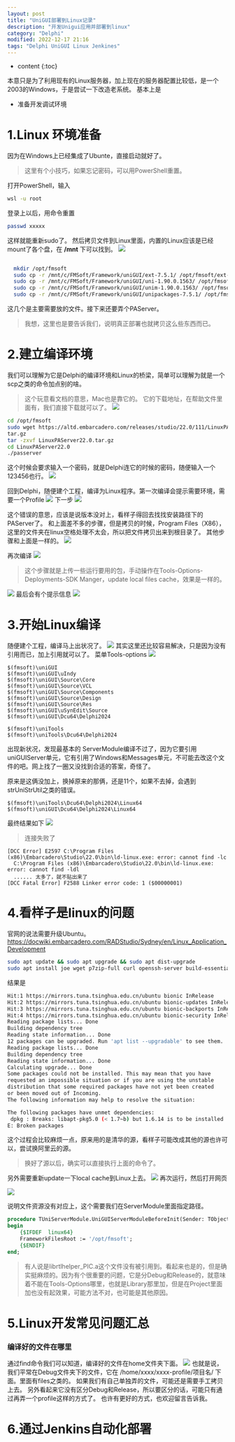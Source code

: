 ```yaml
---
layout: post
title: "UniGUI部署到Linux记录"
description: "开发Unigui应用并部署到linux"
category: "Delphi"
modified: 2022-12-17 21:16
tags: "Delphi UniGUI Linux Jenkines"
---
```

* content
{:toc}

本意只是为了利用现有的Linux服务器，加上现在的服务器配置比较低，是一个2003的Windows，于是尝试一下改造老系统。
基本上是
* 准备开发调试环境


<!-- more -->

# 1.Linux 环境准备
因为在Windows上已经集成了Ubunte，直接启动就好了。

> 这里有个小技巧，如果忘记密码，可以用PowerShell重置。

打开PowerShell，输入
``` bash
wsl -u root
```
登录上以后，用命令重置
``` bash
passwd xxxxx
```
这样就能重新sudo了。
然后拷贝文件到Linux里面，内置的Linux应该是已经mount了各个盘，在  **/mnt** 下可以找到。
![](../../images/2022-12-17-21-56-27.png)
``` bash

  mkdir /opt/fmsoft
  sudo cp -r /mnt/c/FMSoft/Framework/uniGUI/ext-7.5.1/ /opt/fmsoft/ext-7.5.1
  sudo cp -r /mnt/c/FMSoft/Framework/uniGUI/uni-1.90.0.1563/ /opt/fmsoft/uni-1.90.0.1563
  sudo cp -r /mnt/c/FMSoft/Framework/uniGUI/unim-1.90.0.1563/ /opt/fmsoft/unim-1.90.0.1563
  sudo cp -r /mnt/c/FMSoft/Framework/uniGUI/unipackages-7.5.1/ /opt/fmsoft/unipackages-7.5.1
```
这几个是主要需要放的文件。接下来还要弄个PAServer。

> 我想，这里也是要告诉我们，说明真正部署也就拷贝这么些东西而已。

# 2.建立编译环境
我们可以理解为它是Delphi的编译环境和Linux的桥梁，简单可以理解为就是一个scp之类的命令加点别的啥。
> 这个玩意看文档的意思，Mac也是靠它的。
它的下载地址，在帮助文件里面有，我们直接下载就可以了。
![](../../images/2022-12-17-22-10-19.png)
``` bash
cd /opt/fmsoft
sudo wget https://altd.embarcadero.com/releases/studio/22.0/111/LinuxPAServer22.0.
tar.gz
tar -zxvf LinuxPAServer22.0.tar.gz
cd LinuxPAServer22.0
./passerver
```
这个时候会要求输入一个密码，就是Delphi连它的时候的密码，随便输入一个123456也行。
![](../../images/2022-12-17-22-16-07.png)

回到Delphi，随便建个工程，编译为Linux程序。第一次编译会提示需要环境，需要一个Profile
![](../../images/2022-12-17-22-00-52.png)
下一步
![](../../images/2022-12-17-22-17-59.png)

这个错误的意思，应该是说版本没对上，看样子得回去找找安装路径下的PAServer了。
和上面差不多的步骤，但是拷贝的时候，Program Files（X86），这里的文件夹在linux空格处理不太会，所以把文件拷贝出来到根目录了。
其他步骤和上面是一样的。
![](../../images/2022-12-17-22-32-44.png)

再次编译
![](../../images/2022-12-17-22-34-26.png)
> 这个步骤就是上传一些运行要用的包，手动操作在Tools-Options-Deployments-SDK Manger，update local files cache，效果是一样的。

![](../../images/2022-12-17-22-34-53.png)
最后会有个提示信息
![](../../images/2022-12-17-22-35-36.png)


# 3.开始Linux编译
随便建个工程，编译马上出状况了。
![](../../images/2022-12-17-22-42-09.png)
其实这里还比较容易解决，只是因为没有引用而已，加上引用就可以了。
菜单Tools-options
![](../../images/2022-12-17-22-52-25.png)

```
$(fmsoft)\uniGUI
$(fmsoft)\uniGUI\uIndy
$(fmsoft)\uniGUI\Source\Core
$(fmsoft)\uniGUI\Source\VCL
$(fmsoft)\uniGUI\Source\Components
$(fmsoft)\uniGUI\Source\Design
$(fmsoft)\uniGUI\Source\Res
$(fmsoft)\uniGUI\uSynEdit\Source
$(fmsoft)\uniGUI\Dcu64\Delphi2024

$(fmsoft)\uniTools
$(fmsoft)\uniTools\Dcu64\Delphi2024
```

出现新状况，发现最基本的 ServerModule编译不过了，因为它要引用 uniGUIServer单元，它有引用了Windows和Messages单元，不可能去改这个文件的吧。网上找了一圈又没找到合适的答案，奇怪了。

原来是这俩没加上，换掉原来的那俩，还是11个，如果不去掉，会遇到 strUniStrUtil之类的错误。
```
$(fmsoft)\uniTools\Dcu64\Delphi2024\Linux64
$(fmsoft)\uniGUI\Dcu64\Delphi2024\Linux64
```
最终结果如下
![](../../images/2022-12-18-01-01-58.png)

>连接失败了

```
[DCC Error] E2597 C:\Program Files (x86)\Embarcadero\Studio\22.0\bin\ld-linux.exe: error: cannot find -lc
  C:\Program Files (x86)\Embarcadero\Studio\22.0\bin\ld-linux.exe: error: cannot find -ldl
  ...... 太多了，就不贴出来了
[DCC Fatal Error] F2588 Linker error code: 1 ($00000001)
````

# 4.看样子是linux的问题

官网的说法需要升级Ubuntu。
https://docwiki.embarcadero.com/RADStudio/Sydney/en/Linux_Application_Development

``` bash
sudo apt update && sudo apt upgrade && sudo apt dist-upgrade
sudo apt install joe wget p7zip-full curl openssh-server build-essential zlib1g-dev libcurl4-gnutls-dev libncurses5
```
结果是
``` bash
Hit:1 https://mirrors.tuna.tsinghua.edu.cn/ubuntu bionic InRelease
Hit:2 https://mirrors.tuna.tsinghua.edu.cn/ubuntu bionic-updates InRelease
Hit:3 https://mirrors.tuna.tsinghua.edu.cn/ubuntu bionic-backports InRelease
Hit:4 https://mirrors.tuna.tsinghua.edu.cn/ubuntu bionic-security InRelease
Reading package lists... Done
Building dependency tree
Reading state information... Done
12 packages can be upgraded. Run 'apt list --upgradable' to see them.
Reading package lists... Done
Building dependency tree
Reading state information... Done
Calculating upgrade... Done
Some packages could not be installed. This may mean that you have
requested an impossible situation or if you are using the unstable
distribution that some required packages have not yet been created
or been moved out of Incoming.
The following information may help to resolve the situation:

The following packages have unmet dependencies:
 dpkg : Breaks: libapt-pkg5.0 (< 1.7~b) but 1.6.14 is to be installed
E: Broken packages
```
这个过程会比较麻烦一点，原来用的是清华的源，看样子可能改成其他的源也许可以，尝试换阿里云的源。

> 换好了源以后，确实可以直接执行上面的命令了。

另外需要重新update一下local cache到Linux上去。
![](../../images/2022-12-18-16-41-22.png)
再次运行，然后打开网页

![](../../images/2022-12-18-16-46-19.png)

说明文件资源没有对应上，这个需要我们在ServerModule里面指定路径。

``` pascal
procedure TUniServerModule.UniGUIServerModuleBeforeInit(Sender: TObject);
begin
    {$IFDEF  linux64}
    FrameworkFilesRoot := '/opt/fmsoft';
    {$ENDIF}
end;
```


>有人说是librtlhelper_PIC.a这个文件没有被引用到。看起来也是的，但是确实挺麻烦的。因为有个很重要的问题，它是分Debug和Release的，就意味着不能在Tools-Options哪里，也就是Library那里加，但是在Project里面加也没有起效果，可能方法不对，也可能是其他原因。


# 5.Linux开发常见问题汇总

### 编译好的文件在哪里
通过find命令我们可以知道，编译好的文件在home文件夹下面。
![](../../images/2022-12-18-16-52-27.png)
也就是说，我们平常在Debug文件夹下的文件，它在
/home/xxxx/xxxx-profile/项目名/ 下面。里面有files之类的。
如果我们有自己单独弄的文件，可能还是需要手工拷贝上去。
另外看起来它没有区分Debug和Release，所以要区分的话，可能只有通过再弄一个profile这样的方式了。
也许有更好的方式，也欢迎留言告诉我。

# 6.通过Jenkins自动化部署